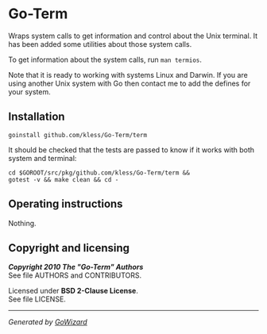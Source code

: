 Go-Term
=======

Wraps system calls to get information and control about the Unix terminal. It
has been added some utilities about those system calls.

To get information about the system calls, run `man termios`.

Note that it is ready to working with systems Linux and Darwin. If you are using
another Unix system with Go then contact me to add the defines for your system.


## Installation

	goinstall github.com/kless/Go-Term/term

It should be checked that the tests are passed to know if it works with both
system and terminal:

	cd $GOROOT/src/pkg/github.com/kless/Go-Term/term &&
	gotest -v && make clean && cd -


## Operating instructions

Nothing.


## Copyright and licensing

***Copyright 2010  The "Go-Term" Authors***  
See file AUTHORS and CONTRIBUTORS.

Licensed under **BSD 2-Clause License**.  
See file LICENSE.


* * *
*Generated by [GoWizard](https://github.com/kless/GoWizard)*

